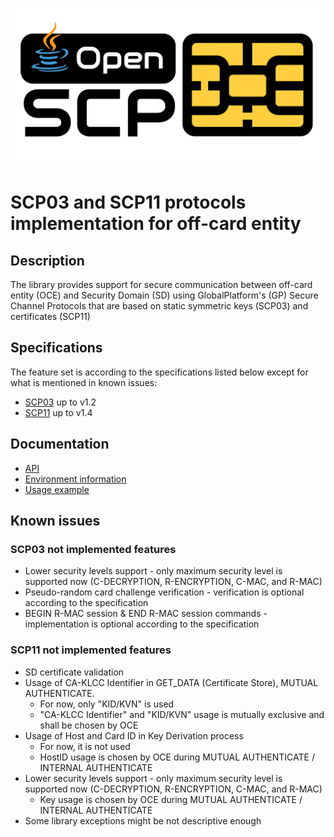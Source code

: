 ![Logo](docs/img/openscp-icon.png)

# SCP03 and SCP11 protocols implementation for off-card entity

## Description

The library provides support for secure communication between off-card entity (OCE) and Security Domain (SD)
using GlobalPlatform's (GP) Secure Channel Protocols that are based on static symmetric keys (SCP03) and certificates (SCP11)

## Specifications

The feature set is according to the specifications listed below except for what is mentioned in known issues:

- [SCP03](https://globalplatform.org/specs-library/secure-channel-protocol-03-amendment-d-v1-2/) up to v1.2
- [SCP11](https://globalplatform.org/specs-library/secure-channel-protocol-11-amendment-f/) up to v1.4

## Documentation

- [API](docs/javadoc)
- [Environment information](https://github.com/Samsung/OpenSCP-Java/wiki/Environment)
- [Usage example](https://github.com/Samsung/OpenSCP-Java/wiki/Usage-example)

## Known issues

### SCP03 not implemented features

- Lower security levels support - only maximum security level is supported now (C-DECRYPTION, R-ENCRYPTION, C-MAC, and R-MAC)
- Pseudo-random card challenge verification - verification is optional according to the specification
- BEGIN R-MAC session & END R-MAC session commands - implementation is optional according to the specification

### SCP11 not implemented features

- SD certificate validation
- Usage of CA-KLCC Identifier in GET_DATA (Certificate Store), MUTUAL AUTHENTICATE.
  - For now, only "KID/KVN" is used
  - "CA-KLCC Identifier" and "KID/KVN" usage is mutually exclusive and shall be chosen by OCE
- Usage of Host and Card ID in Key Derivation process
  - For now, it is not used
  - HostID usage is chosen by OCE during MUTUAL AUTHENTICATE / INTERNAL AUTHENTICATE
- Lower security levels support - only maximum security level is supported now (C-DECRYPTION, R-ENCRYPTION, C-MAC, and R-MAC)
  - Key usage is chosen by OCE during MUTUAL AUTHENTICATE / INTERNAL AUTHENTICATE
- Some library exceptions might be not descriptive enough
